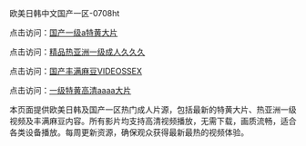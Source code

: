 欧美日韩中文国产一区-0708ht

点击访问：<a href="https://gda-c7m.pages.dev/">国产一级a特黄大片</a>

点击访问：<a href="https://tfda.pages.dev/">精品热亚洲一级成人久久久</a>

点击访问：<a href="https://bsdf-5f5.pages.dev/">国产丰满麻豆VIDEOSSEX</a>

点击访问：<a href="https://cfad.pages.dev/">一级特黄高清aaaa大片</a>

本页面提供欧美日韩及国产一区热门成人片源，包括最新的特黄大片、热亚洲一级视频及丰满麻豆内容。所有影片均支持高清视频播放，无需下载，画质流畅，适合各类设备播放。每周更新资源，确保观众获得最新最热的视频体验。

<span style="display:none;">[Canonical link](https://github.com/chan20250708/chan4 ）</span>
